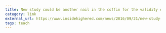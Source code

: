 ```yaml
---
title: New study could be another nail in the coffin for the validity of student evaluations of teaching
category: link
external_url: https://www.insidehighered.com/news/2016/09/21/new-study-could-be-another-nail-coffin-validity-student-evaluations-teaching
tags: teach
---
```

